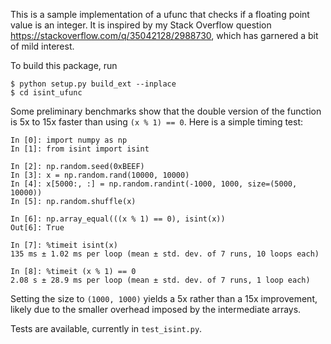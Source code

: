 This is a sample implementation of a ufunc that checks if a floating point
value is an integer. It is inspired by my Stack Overflow question
https://stackoverflow.com/q/35042128/2988730, which has garnered a bit of
mild interest.

To build this package, run

    $ python setup.py build_ext --inplace
    $ cd isint_ufunc

Some preliminary benchmarks show that the double version of the function is
5x to 15x faster than using ``(x % 1) == 0``. Here is a simple timing test:

    In [0]: import numpy as np
    In [1]: from isint import isint

    In [2]: np.random.seed(0xBEEF)
    In [3]: x = np.random.rand(10000, 10000)
    In [4]: x[5000:, :] = np.random.randint(-1000, 1000, size=(5000, 10000))
    In [5]: np.random.shuffle(x)

    In [6]: np.array_equal(((x % 1) == 0), isint(x))
    Out[6]: True

    In [7]: %timeit isint(x)
    135 ms ± 1.02 ms per loop (mean ± std. dev. of 7 runs, 10 loops each)

    In [8]: %timeit (x % 1) == 0
    2.08 s ± 28.9 ms per loop (mean ± std. dev. of 7 runs, 1 loop each)

Setting the size to ``(1000, 1000)`` yields a 5x rather than a 15x improvement,
likely due to the smaller overhead imposed by the intermediate arrays.

Tests are available, currently in ``test_isint.py``.

